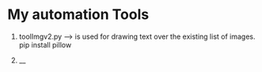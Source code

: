 # My automation Tools
1. toolImgv2.py --> is used for drawing text over the existing list of images.
pip install pillow

2. __
